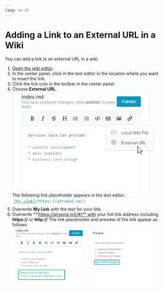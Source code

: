 ```yaml
---
lang: en-US
---
```


# Adding a Link to an External URL in a Wiki

You can add a link to an external URL in a wiki.

1.  [Open the wiki editor](/#).
2.  In the center panel, click in the text editor in the location where you want to insert the link.
3.  Click the link icon in the toolbar in the center panel.
4.  Choose **External URL**.  
    ![](../assets/wiki/adding-a-link-to-an-external-url-in-a-wiki/as-external-file.jpg)  
    The following link placeholder appears in the text editor:  
    ![](../assets/wiki/adding-a-link-to-an-external-url-in-a-wiki/as-link-format.jpg)
5.  Overwrite **My Link** with the text for your link.
6.  Overwrite **[https://airsend.io](/#)** with your full link address including **https://** or **http://**
    The link placeholder and preview of the link appear as follows:  
    ![](../assets/wiki/adding-a-link-to-an-external-url-in-a-wiki/as-external-link.jpg)